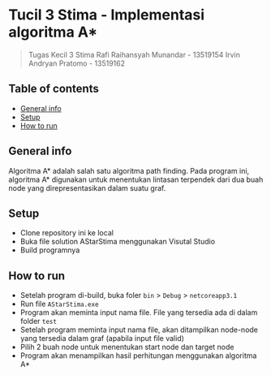 # Tucil 3 Stima - Implementasi algoritma A*
> Tugas Kecil 3 Stima
> Rafi Raihansyah Munandar - 13519154
> Irvin Andryan Pratomo - 13519162

## Table of contents
* [General info](#general-info)
* [Setup](#setup)
* [How to run](#how-to-run)

## General info
Algoritma A* adalah salah satu algoritma path finding. Pada program ini, algoritma A* digunakan untuk menentukan lintasan terpendek dari dua buah node yang direpresentasikan dalam suatu graf.

## Setup
* Clone repository ini ke local
* Buka file solution AStarStima menggunakan Visutal Studio
* Build programnya

## How to run
* Setelah program di-build, buka foler `bin` > `Debug` > `netcoreapp3.1`
* Run file `AStarStima.exe`
* Program akan meminta input nama file. File yang tersedia ada di dalam folder `test`
* Setelah program meminta input nama file, akan ditampilkan node-node yang tersedia dalam graf (apabila input file valid)
* Pilih 2 buah node untuk menentukan start node dan target node
* Program akan menampilkan hasil perhitungan menggunakan algoritma A*